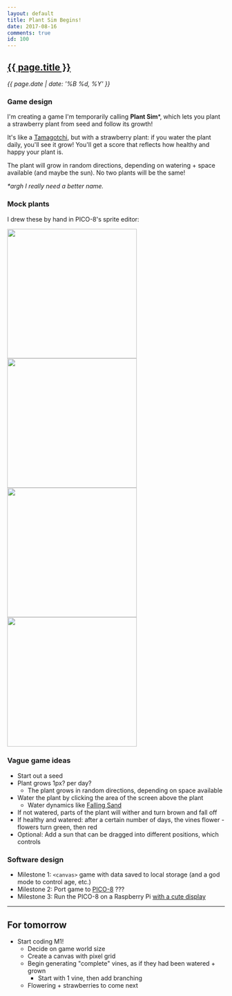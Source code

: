 ```yaml
---
layout: default
title: Plant Sim Begins!
date: 2017-08-16
comments: true
id: 100
---
```


## <a href="{{ site.baseurl }}{{ page.url }}">{{ page.title }}</a>
_{{ page.date | date: '%B %d, %Y' }}_

### Game design

I'm creating a game I'm temporarily calling **Plant Sim**\*, which lets you plant a strawberry plant from seed and follow its growth!

It's like a [Tamagotchi](https://en.wikipedia.org/wiki/Tamagotchi), but with a strawberry plant: if you water the plant daily, you'll see it grow! You'll get a score that reflects how healthy and happy your plant is.

The plant will grow in random directions, depending on watering + space available (and maybe the sun). No two plants will be the same!

*\*argh I really need a better name.*

### Mock plants

I drew these by hand in PICO-8's sprite editor:

<img src="{{ site.url }}{{ site.baseurl }}/assets/images/mock1-seed.png" height="300" />
<img src="{{ site.url }}{{ site.baseurl }}/assets/images/mock2-sprout.png" height="300" />
<img src="{{ site.url }}{{ site.baseurl }}/assets/images/mock3-flowers.png" height="300" />
<img src="{{ site.url }}{{ site.baseurl }}/assets/images/mock4-strawberries.png" height="300" />

### Vague game ideas

- Start out a seed
- Plant grows 1px? per day?
  - The plant grows in random directions, depending on space available
- Water the plant by clicking the area of the screen above the plant
  - Water dynamics like [Falling Sand](http://nifty.stanford.edu/2017/feinberg-falling-sand/)
- If not watered, parts of the plant will wither and turn brown and fall off
- If healthy and watered: after a certain number of days, the vines flower - flowers turn green, then red
- Optional: Add a sun that can be dragged into different positions, which controls 

### Software design

- Milestone 1: `<canvas>` game with data saved to local storage (and a god mode to control age, etc.)
- Milestone 2: Port game to [PICO-8](https://www.lexaloffle.com/pico-8.php) ???
- Milestone 3: Run the PICO-8 on a Raspberry Pi [with a cute display](https://www.lexaloffle.com/bbs/?tid=3085)

---

## For tomorrow
- Start coding M1!
  - Decide on game world size
  - Create a canvas with pixel grid
  - Begin generating "complete" vines, as if they had been watered + grown
    - Start with 1 vine, then add branching
  - Flowering + strawberries to come next
